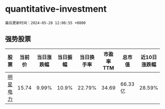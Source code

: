 # quantitative-investment

`最后更新时间：2024-05-28 12:08:55 +0800`

## 强势股票

|股票|当前价|当日涨跌幅|当日振幅|当日换手率|市盈率TTM|总市值|近10日涨跌幅|
|----|----|----|----|----|----|----|----|
|[明星电力](https://xueqiu.com/S/SH600101)|15.74|9.99%|10.9%|22.79%|34.69|66.33亿|28.59%|
